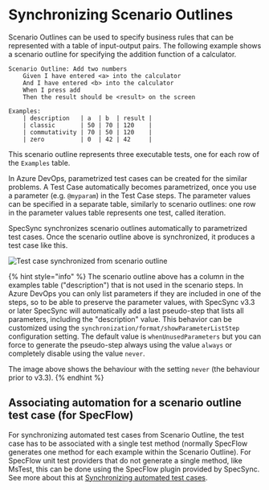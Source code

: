 # Synchronizing Scenario Outlines

Scenario Outlines can be used to specify business rules that can be represented with a table of input-output pairs. The following example shows a scenario outline for specifying the addition function of a calculator.

```text
Scenario Outline: Add two numbers
    Given I have entered <a> into the calculator
    And I have entered <b> into the calculator
    When I press add
    Then the result should be <result> on the screen

Examples: 
    | description   | a  | b  | result |
    | classic       | 50 | 70 | 120    |
    | commutativity | 70 | 50 | 120    |
    | zero          | 0  | 42 | 42     |
```

This scenario outline represents three executable tests, one for each row of the `Examples` table.

In Azure DevOps, parametrized test cases can be created for the similar problems. A Test Case automatically becomes parametrized, once you use a parameter \(e.g. `@myparam`\) in the Test Case steps. The parameter values can be specified in a separate table, similarly to scenario outlines: one row in the parameter values table represents one test, called iteration.

SpecSync synchronizes scenario outlines automatically to parametrized test cases. Once the scenario outline above is synchronized, it produces a test case like this.

![Test case synchronized from scenario outline](../../.gitbook/assets/scenario-outlines-parametrized-test-case.png)

{% hint style="info" %}
The scenario outline above has a column in the examples table ("description") that is not used in the scenario steps. In Azure DevOps you can only list parameters if they are included in one of the steps, so to be able to preserve the parameter values, with SpecSync v3.3 or later SpecSync will automatically add a last pseudo-step that lists all parameters, including the "description" value. This behavior can be customized using the `synchronization/format/showParameterListStep` configuration setting. The default value is `whenUnusedParameters` but you can force to generate the pseudo-step always using the value `always` or completely disable using the value `never`.

The image above shows the behaviour with the setting `never` (the behaviour prior to v3.3).
{% endhint %}


## Associating automation for a scenario outline test case \(for SpecFlow\)

For synchronizing automated test cases from Scenario Outline, the test case has to be associated with a single test method \(normally SpecFlow generates one method for each example within the Scenario Outline\). For SpecFlow unit test providers that do not generate a single method, like MsTest, this can be done using the SpecFlow plugin provided by SpecSync. See more about this at [Synchronizing automated test cases](../../important-concepts/synchronizing-automated-test-cases.md).

